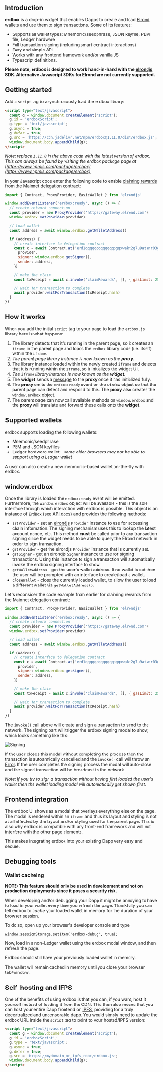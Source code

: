 ## Introduction

**erdbox** is a drop-in widget that enables Dapps to create and load [Elrond](https://elrond.com) wallets and use them to sign transactions. Some of its features:

* Supports all wallet types: Mnemonic/seedphrase, JSON keyfile, PEM file, Ledger hardware
* Full transaction signing (including smart contract interactions)
* Easy and simple API
* Works with any frontend framework and/or vanilla JS
* Typescript definitions.

**Please note, erdbox is designed to work hand-in-hand with the [elrondjs](https://elrondjs.erd.dev) SDK. Alternative Javascript SDKs for Elrond are not currently supported.**

## Getting started

Add a `script` tag to asynchronously load the erdbox library:

```html
<script type="text/javascript">
  const g = window.document.createElement('script');
  g.id = 'erdboxScript';
  g.type = 'text/javascript';
  g.async = true;
  g.defer = true;
  g.src = 'https://cdn.jsdelivr.net/npm/erdbox@1.11.0/dist/erdbox.js';
  window.document.body.appendChild(g);
</script>
```

_Note: replace `1.11.0` in the above code with the latest version of erdbox. This can always be found by visiting the erdbox package page at [https://www.npmjs.com/package/erdbox](https://www.npmjs.com/package/erdbox)_

In your Javascript code enter the following code to enable [claiming rewards](https://elrond.com/blog/egold-delegation-waiting-list-guide/) from the Mainnet delegation contract:

```js
import { Contract, ProxyProvider, BasicWallet } from 'elrondjs'

window.addEventListener('erdbox:ready', async () => {
  // create network connection
  const provider = new ProxyProvider('https://gateway.elrond.com')
  window.erdbox.setProvider(provider)

  // load wallet
  const address = await window.erdbox.getWalletAddress()

  if (address) {
    // create interface to delegation contract
    const c = await Contract.at('erd1qqqqqqqqqqqqqpgqxwakt2g7u9atsnr03gqcgmhcv38pt7mkd94q6shuwt', {
      provider,
      signer: window.erdbox.getSigner(),
      sender: address,
    })

    // make the claim
    const txReceipt = await c.invoke('claimRewards', [], { gasLimit: 250000000 })

    // wait for transaction to complete
    await provider.waitForTransaction(txReceipt.hash)
  }
})
```

## How it works

When you add the initial `script` tag to your page to load the `erdbox.js` library here is what happens:

1. The library detects that it's running in the parent page, so it creates an `iframe` in the parent page and loads the `erdbox` library code (i.e. itself) within the `iframe`.
1. _The parent page library instance is now known as the **proxy**._
1. The library instance loaded within the newly created `iframe` and detects that it is running within the `iframe`, so it initializes the widget UI.
1. _The `iframe` library instance is now known as the **widget**._
1. The **widget** sends a [message](https://developer.mozilla.org/en-US/docs/Web/API/Window/postMessage) to the **proxy** once it has initialized fully.
1. The **proxy** emits the `erdbox:ready` event on the `window` object so that the parent page can detect and respond to this. The **proxy** also creates the `window.erdbox` object.
1. The parent page can now call available methods on `window.erdbox` and the **proxy** will translate and forward these calls onto the **widget**.

## Supported wallets

erdbox supports loading the following wallets:

* Mnemonic/seedphrase
* PEM and JSON keyfiles
* Ledger hardware wallet - _some older browsers may not be able to support using a Ledger wallet_

A user can also create a new menmonic-based wallet on-the-fly with erdbox. 

## window.erdbox

Once the library is loaded the `erdbox:ready` event will be emitted. Furthermore, the `window.erdbox` object will be available - this is the sole interface through which interaction with erdbox is possible. This object is an instance of `ErdBox` (see [API docs](/docs/api)) and provides the following methods:

* `setProvider` - set an [elrondjs](https://elrondjs.erd.dev) `Provider` instance to use for accessing chain information. The signing mechanism uses this to lookup the latest account nonce, etc. This method **must** be called prior to any transaction signing since the widget needs to be able to query the Elrond network in order to sign transaction.
* `getProvider` - get the elrondjs `Provider` instance that is currently set.
* `getSigner` - get an elrondjs `Signer` instance to use for signing transactions. Using this instance to sign a transaction will automatically invoke the erdbox signing interface to show.
* `getWalletAddress` - get the user's wallet address. If no wallet is set then the user will be prompted with an interface to create/load a wallet.
* `closeWallet` - close the currently loaded wallet, to allow the user to load a different wallet via `getWalletAddress()`.

Let's reconsider the code example from earlier for claiming rewards from the Mainnet delegation contract:

```js
import { Contract, ProxyProvider, BasicWallet } from 'elrondjs'

window.addEventListener('erdbox:ready', async () => {
  // create network connection
  const provider = new ProxyProvider('https://gateway.elrond.com')
  window.erdbox.setProvider(provider)

  // load wallet
  const address = await window.erdbox.getWalletAddress()

  if (address) {
    // create interface to delegation contract
    const c = await Contract.at('erd1qqqqqqqqqqqqqpgqxwakt2g7u9atsnr03gqcgmhcv38pt7mkd94q6shuwt', {
      provider,
      signer: window.erdbox.getSigner(),
      sender: address,
    })

    // make the claim
    const txReceipt = await c.invoke('claimRewards', [], { gasLimit: 250000000 })

    // wait for transaction to complete
    await provider.waitForTransaction(txReceipt.hash)
  }
})
```

The `invoke()` call above will create and sign a transaction to send to the network. The signing part will trigger the erdbox signing modal to show, which looks something like this:

![Signing](https://raw.githubusercontent.com/erdDEVcode/erdbox/master/docs/signTransaction.png "Signing a transaction")

If the user closes this modal without completing the process then the transaction is autoamtically cancelled and the `invoke()` call will throw an [Error](https://developer.mozilla.org/en-US/docs/Web/JavaScript/Reference/Global_Objects/Error). If the user completes the signing process the modal will auto-close and the signed transaction will be broadcast to the network.

_Note: If you try to sign a transaction without having first loaded the user's wallet then the wallet loading 
modal will automatically get shown first_.

## Frontend integration

The erdbox UI shows as a modal that overlays everything else on the page. The modal is rendered within an `iframe` and thus its layout and styling is not at all affected by the layout and/or styling used for the parent page. This is also why erdbox is compatible with any front-end framework and will not interfere with the other page elements.

This makes integrating erdbox into your existing Dapp very easy and secure.

## Debugging tools

### Wallet cacheing

**NOTE: This feature should only be used in development and not on production deployments since it poses a security risk.**

When developing and/or debugging your Dapp it might be annoying to have to load in your wallet every time you refresh the page. Thankfully you can tell erdbox to _cache_ your loaded wallet in memory for the duration of your browser session.

To do so, open up your browser's developer console and type:

```
window.sessionStorage.setItem('erdbox-debug', true);
```

Now, load in a non-Ledger wallet using the erdbox modal window, and then refresh the page. 

Erdbox should still have your previously loaded wallet in memory. 

The wallet will remain cached in memory until you close your browser tab/window.

## Self-hosting and IFPS

One of the benefits of using erdbox is that you can, if you want, host it yourself instead of loading it from the CDN. This then also means that you can host your entire Dapp frontend on [IPFS](https://ipfs.io/), providing for a truly decentralized and uncensorable dapp. You would simply need to update the erdbox URL inside the `script` tag to point to your hosted/IPFS version:

```html
<script type="text/javascript">
  const g = window.document.createElement('script');
  g.id = 'erdboxScript';
  g.type = 'text/javascript';
  g.async = true;
  g.defer = true;
  g.src = 'https://mydomain_or_ipfs_root/erdbox.js';
  window.document.body.appendChild(g);
</script>
```
